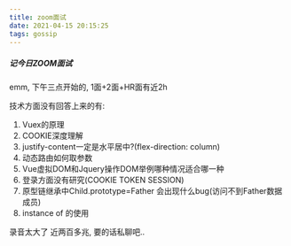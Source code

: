 ```yaml
---
title: zoom面试
date: 2021-04-15 20:15:25
tags: gossip
---
```


##### 记今日ZOOM面试
emm, 下午三点开始的, 1面+2面+HR面有近2h

技术方面没有回答上来的有:
1. Vuex的原理
2. COOKIE深度理解
3. justify-content一定是水平居中?(flex-direction: column)
4. 动态路由如何取参数
5. Vue虚拟DOM和Jquery操作DOM举例哪种情况适合哪一种
6. 登录方面没有研究(COOKIE TOKEN SESSION)
7. 原型链继承中Child.prototype=Father 会出现什么bug(访问不到Father数据成员)
8. instance of 的使用



录音太大了 近两百多兆, 要的话私聊吧..